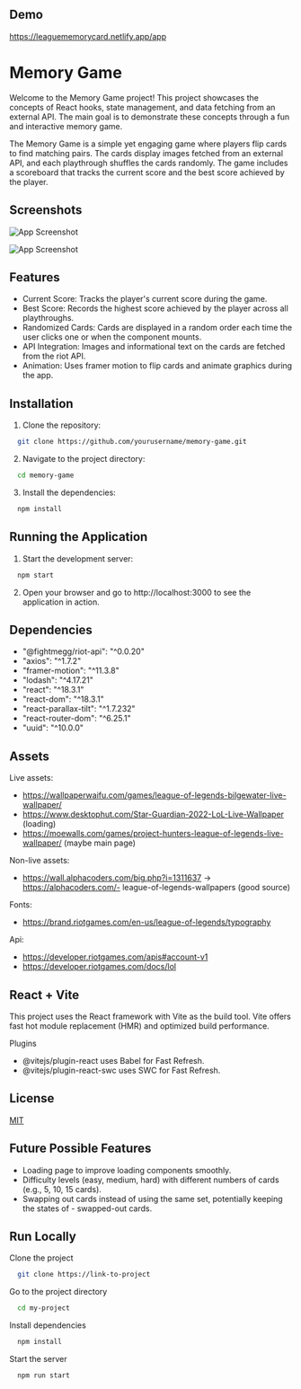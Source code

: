 
## Demo

https://leaguememorycard.netlify.app/app



# Memory Game


Welcome to the Memory Game project! This project showcases the concepts of React hooks, state management, and data fetching from an external API. The main goal is to demonstrate these concepts through a fun and interactive memory game.

The Memory Game is a simple yet engaging game where players flip cards to find matching pairs. The cards display images fetched from an external API, and each playthrough shuffles the cards randomly. The game includes a scoreboard that tracks the current score and the best score achieved by the player.
## Screenshots

![App Screenshot](https://snipboard.io/6MrZmB.jpg)

![App Screenshot](https://snipboard.io/1mLGUM.jpg)

## Features

- Current Score: Tracks the player's current score during the game.
- Best Score: Records the highest score achieved by the player across all playthroughs.
- Randomized Cards: Cards are displayed in a random order each time the user clicks one or when the component mounts.
- API Integration: Images and informational text on the cards are fetched from the riot API.
- Animation: Uses framer motion to flip cards and animate graphics during the app.



## Installation

1. Clone the repository:

```bash
  git clone https://github.com/yourusername/memory-game.git
```
    
2. Navigate to the project directory:


```bash
  cd memory-game
```

3. Install the dependencies:


```bash
  npm install
```

## Running the Application

1. Start the development server:

```bash
  npm start
```

2. Open your browser and go to http://localhost:3000 to see the application in action.

## Dependencies
- "@fightmegg/riot-api": "^0.0.20"
- "axios": "^1.7.2"
- "framer-motion": "^11.3.8"
- "lodash": "^4.17.21"
- "react": "^18.3.1"
- "react-dom": "^18.3.1"
- "react-parallax-tilt": "^1.7.232"
- "react-router-dom": "^6.25.1"
- "uuid": "^10.0.0"
## Assets

Live assets:

- https://wallpaperwaifu.com/games/league-of-legends-bilgewater-live-wallpaper/
- https://www.desktophut.com/Star-Guardian-2022-LoL-Live-Wallpaper (loading)
- https://moewalls.com/games/project-hunters-league-of-legends-live-wallpaper/ (maybe main page)

Non-live assets:

- https://wall.alphacoders.com/big.php?i=1311637 -> https://alphacoders.com/- league-of-legends-wallpapers (good source)

Fonts:

- https://brand.riotgames.com/en-us/league-of-legends/typography

Api:

- https://developer.riotgames.com/apis#account-v1
- https://developer.riotgames.com/docs/lol

## React + Vite

This project uses the React framework with Vite as the build tool. Vite offers fast hot module replacement (HMR) and optimized build performance.

Plugins
- @vitejs/plugin-react uses Babel for Fast Refresh.
- @vitejs/plugin-react-swc uses SWC for Fast Refresh.
## License

[MIT](https://choosealicense.com/licenses/mit/)


## Future Possible Features

- Loading page to improve loading components smoothly.
- Difficulty levels (easy, medium, hard) with different numbers of cards (e.g., 5, 10, 15 cards).
- Swapping out cards instead of using the same set, potentially keeping the states of - swapped-out cards.
## Run Locally

Clone the project

```bash
  git clone https://link-to-project
```

Go to the project directory

```bash
  cd my-project
```

Install dependencies

```bash
  npm install
```

Start the server

```bash
  npm run start
```

